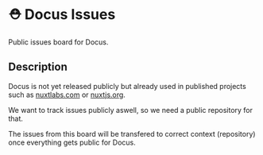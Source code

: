 # ⛑ Docus Issues

Public issues board for Docus.

## Description

Docus is not yet released publicly but already used in published projects such as [nuxtlabs.com](nuxtlabs.com) or [nuxtjs.org](nuxtjs.org).

We want to track issues publicly aswell, so we need a public repository for that.

The issues from this board will be transfered to correct context (repository) once everything gets public for Docus.
